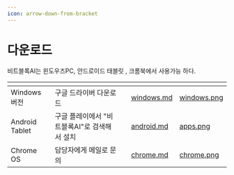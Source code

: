 ```yaml
---
icon: arrow-down-from-bracket
---
```


# 다운로드

비트블록AI는  윈도우즈PC, 안드로이드 태블릿 , 크롬북에서 사용가능 하다.  &#x20;

<table data-view="cards"><thead><tr><th></th><th></th><th></th><th data-hidden data-card-target data-type="content-ref"></th><th data-hidden data-card-cover data-type="files"></th></tr></thead><tbody><tr><td>Windows 버전</td><td>구글  드라이버 다운로드</td><td></td><td><a href="windows.md">windows.md</a></td><td><a href="../../.gitbook/assets/windows.png">windows.png</a></td></tr><tr><td>Android Tablet</td><td>구글 플레이에서 "비트블록AI"로 검색해서 설치</td><td></td><td><a href="android.md">android.md</a></td><td><a href="../../.gitbook/assets/apps.png">apps.png</a></td></tr><tr><td>Chrome OS</td><td>담당자에게 메일로 문의</td><td></td><td><a href="chrome.md">chrome.md</a></td><td><a href="../../.gitbook/assets/chrome.png">chrome.png</a></td></tr></tbody></table>

